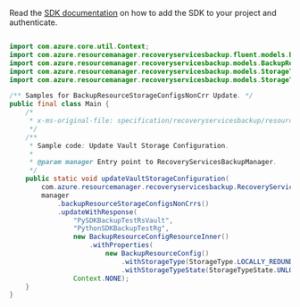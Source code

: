 Read the [SDK documentation](https://github.com/Azure/azure-sdk-for-java/blob/azure-resourcemanager-recoveryservicesbackup_1.0.0-beta.2/sdk/recoveryservicesbackup/azure-resourcemanager-recoveryservicesbackup/README.md) on how to add the SDK to your project and authenticate.

```java

import com.azure.core.util.Context;
import com.azure.resourcemanager.recoveryservicesbackup.fluent.models.BackupResourceConfigResourceInner;
import com.azure.resourcemanager.recoveryservicesbackup.models.BackupResourceConfig;
import com.azure.resourcemanager.recoveryservicesbackup.models.StorageType;
import com.azure.resourcemanager.recoveryservicesbackup.models.StorageTypeState;

/** Samples for BackupResourceStorageConfigsNonCrr Update. */
public final class Main {
    /*
     * x-ms-original-file: specification/recoveryservicesbackup/resource-manager/Microsoft.RecoveryServices/stable/2021-07-01/examples/Common/BackupStorageConfig_Put.json
     */
    /**
     * Sample code: Update Vault Storage Configuration.
     *
     * @param manager Entry point to RecoveryServicesBackupManager.
     */
    public static void updateVaultStorageConfiguration(
        com.azure.resourcemanager.recoveryservicesbackup.RecoveryServicesBackupManager manager) {
        manager
            .backupResourceStorageConfigsNonCrrs()
            .updateWithResponse(
                "PySDKBackupTestRsVault",
                "PythonSDKBackupTestRg",
                new BackupResourceConfigResourceInner()
                    .withProperties(
                        new BackupResourceConfig()
                            .withStorageType(StorageType.LOCALLY_REDUNDANT)
                            .withStorageTypeState(StorageTypeState.UNLOCKED)),
                Context.NONE);
    }
}
```

